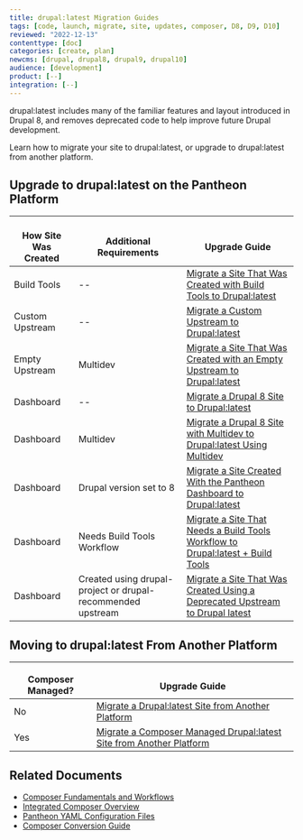 ```yaml
---
title: drupal:latest Migration Guides
tags: [code, launch, migrate, site, updates, composer, D8, D9, D10]
reviewed: "2022-12-13"
contenttype: [doc]
categories: [create, plan]
newcms: [drupal, drupal8, drupal9, drupal10]
audience: [development]
product: [--]
integration: [--]
---
```


drupal:latest includes many of the familiar features and layout introduced in Drupal 8, and removes deprecated code to help improve future Drupal development.

Learn how to migrate your site to drupal:latest, or upgrade to drupal:latest from another platform.

## Upgrade to drupal:latest on the Pantheon Platform

| <i class="fa fa-wrench"></i><br/>How Site Was Created <Popover title="Site Creation" content="What is the method you used to create the site?" /> | <i class="fa fa-exclamation-circle"></i><br/>Additional Requirements <Popover title="Additional Requirements" content="Any other features that must be in place, or that are desired." /> | <i class="fa fa-book"></i><br/>Upgrade Guide |
|---|---|---|
| Build Tools | -- | [Migrate a Site That Was Created with Build Tools to Drupal:latest](/guides/drupal-hosted-createbt) |
| Custom Upstream | -- | [Migrate a Custom Upstream to Drupal:latest](/guides/drupal-hosted-createcustom) |
| Empty Upstream | Multidev | [Migrate a Site That Was Created with an Empty Upstream to Drupal:latest](/guides/drupal-hosted-createempty-md) |
| Dashboard | -- | [Migrate a Drupal 8 Site to Drupal:latest](/guides/drupal-hosted) |
| Dashboard | Multidev | [Migrate a Drupal 8 Site with Multidev to Drupal:latest Using Multidev](/guides/drupal-hosted-md) |
| Dashboard | Drupal version set to 8 | [Migrate a Site Created With the Pantheon Dashboard to Drupal:latest](/guides/drupal-hosted-createdashboard-set8) |
| Dashboard | Needs Build Tools Workflow | [Migrate a Site That Needs a Build Tools Workflow to Drupal:latest + Build Tools](/guides/drupal-hosted-btworkflow) |
| Dashboard | Created using drupal-project or drupal-recommended upstream | [Migrate a Site That Was Created Using a Deprecated Upstream to Drupal latest](/guides/drupal-hosted-deprecated-upstream) |


## Moving to drupal:latest From Another Platform

| <img src="../images/composer-logo.svg" width="16"/><br/>Composer Managed? | <i class="fa fa-book"></i><br/>Upgrade Guide |
|---|---|
| No | [Migrate a Drupal:latest Site from Another Platform](/guides/drupal-unhosted) |
| Yes | [Migrate a Composer Managed Drupal:latest Site from Another Platform](/guides/drupal-unhosted-composer) |


## Related Documents

- [Composer Fundamentals and Workflows](/guides/composer)
- [Integrated Composer Overview](/guides/integrated-composer)
- [Pantheon YAML Configuration Files](/pantheon-yml)
- [Composer Conversion Guide](/guides/composer-convert)
